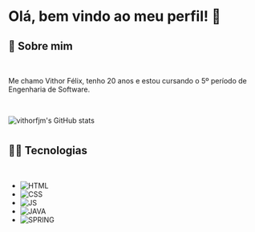 <h1>Olá, bem vindo ao meu perfil! 👋</h1>

## 🤖 Sobre mim

<br>

Me chamo Vithor Félix, tenho 20 anos e estou cursando o 5º período de Engenharia de Software.

<br>


![vithorfjm's GitHub stats](https://github-readme-stats.vercel.app/api?username=vithorfjm&hide=issues,prs&theme=shades-of-purple&custom_title=Vithor%20Félix)

# 

## 👨‍💻 Tecnologias

<br>

- ![HTML](https://img.shields.io/badge/HTML5-E34F26?style=for-the-badge&logo=html5&logoColor=white)
- ![CSS](https://img.shields.io/badge/CSS3-1572B6?style=for-the-badge&logo=css3&logoColor=white)
- ![JS](https://img.shields.io/badge/JavaScript-F7DF1E?style=for-the-badge&logo=javascript&logoColor=black)
- ![JAVA](https://img.shields.io/badge/Java-ED8B00?style=for-the-badge&logo=java&logoColor=white)
- ![SPRING](https://img.shields.io/badge/Spring-6DB33F?style=for-the-badge&logo=spring&logoColor=white)

#
